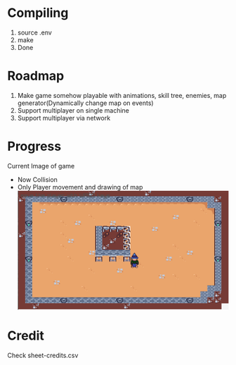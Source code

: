 # Compiling
1. source .env
2. make
3. Done


# Roadmap
1. Make game somehow playable with animations, skill tree, enemies, map generator(Dynamically change map on events)
2. Support multiplayer on single machine
3. Support multiplayer via network

# Progress
Current Image of game
- Now Collision
- Only Player movement and drawing of map
![Game Progress 06-07-2025](progress/06-07-25-init.png)



# Credit
Check sheet-credits.csv
